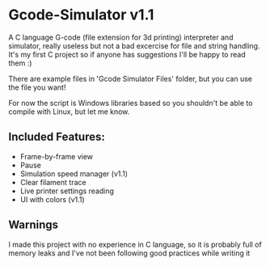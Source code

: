 # Gcode-Simulator v1.1
A C language G-code (file extension for 3d printing) interpreter and simulator, really useless but not a bad excercise for file and string handling. It's my first C project so if anyone has suggestions I'll be happy to read them :)

There are example files in 'Gcode Simulator Files' folder, but you can use the file you want!

For now the script is Windows libraries based so you shouldn't be able to compile with Linux, but let me know.

## Included Features:
  - Frame-by-frame view
  - Pause
  - Simulation speed manager (v1.1)
  - Clear filament trace
  - Live printer settings reading
  - UI with colors (v1.1)
## Warnings
I made this project with no experience in C language, so it is probably full of memory leaks and I've not been following good practices while writing it
